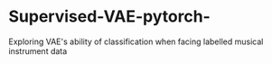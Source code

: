# Supervised-VAE-pytorch-
Exploring VAE's ability of classification when facing labelled musical instrument data
